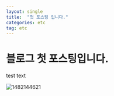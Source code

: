 ```yaml
---
layout: single
title:  "첫 포스팅 입니다."
categories: etc
tag: etc
---
```


# 블로그 첫 포스팅입니다.

test text

![1482144621]({{site.url}}/images/2023-04-26-first/1482144621.jpg)
